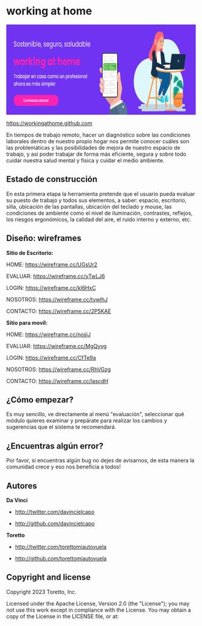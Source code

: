 working at home
====================
<img src="https://github.com/thinkbigwork/workingathome/blob/main/WORKING_AT_HOME/img/headers/slide_working_at_home.png" align="center" height="240" alt="GridDB"/>


https://workingathome.github.com

En tiempos de trabajo remoto, hacer un diagnóstico sobre las condiciones laborales dentro de nuestro propio hogar nos permite conocer cuáles son las problemáticas y las posibilidades de mejora de nuestro espacio de trabajo, y así poder trabajar de forma más eficiente, segura y sobre todo cuidar nuestra salud mental y física y cuidar el medio ambiente.



Estado de construcción
-----------

En esta primera etapa la herramienta pretende que el usuario pueda evaluar su puesto de trabajo y todos sus elementos, a saber: espacio, escritorio, silla, ubicación de las pantallas, ubicación del teclado y mouse, las condiciones de ambiente como el nivel de iluminación, contrastes, reflejos, los riesgos ergonómicos, la calidad del aire, el ruido interno y externo, etc.


Diseño: wireframes
------------


**Sitio de Escritorio:**

HOME: https://wireframe.cc/UGsUr2

EVALUAR: https://wireframe.cc/yTwLJ6

LOGIN: https://wireframe.cc/kl6HxC

NOSOTROS: https://wireframe.cc/tywlhJ

CONTACTO: https://wireframe.cc/2P5KAE



**Sitio para movil:**

HOME: https://wireframe.cc/nojjiJ

EVALUAR: https://wireframe.cc/MgQyvg


LOGIN: https://wireframe.cc/CfTe9a

NOSOTROS: https://wireframe.cc/RhVGzg

CONTACTO: https://wireframe.cc/lascdH




¿Cómo empezar?
-----------

Es muy sencillo, ve directamente al menú "evaluación​", seleccionar qué módulo quieres examinar y prepárate para realizar los cambios y sugerencias que el sistema te recomendará.




¿Encuentras algún error?
-----------

Por favor, si encuentras algún bug no dejes de avisarnos, de esta manera la comunidad crece y eso nos beneficia a todos!



Autores
-------

**Da Vinci**

+ http://twitter.com/davincielcapo

+ http://github.com/davincielcapo

**Toretto**

+ http://twitter.com/torettomiautovuela

+ http://github.com/torettomiautovuela



Copyright and license
--------------------

Copyright 2023 Toretto, Inc.

Licensed under the Apache License, Version 2.0 (the "License");
you may not use this work except in compliance with the License.
You may obtain a copy of the License in the LICENSE file, or at: